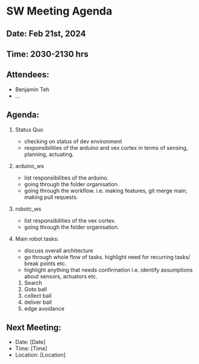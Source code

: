 # SW Meeting Agenda

## Date: Feb 21st, 2024

## Time: 2030-2130 hrs

## Attendees:

- Benjamin Teh
- ...

## Agenda:

1. Status Quo
   - checking on status of dev environment
   - responsibilities of the arduino and vex cortex in terms of sensing, planning, actuating.
2. arduino_ws

   - list responsibilities of the arduino.
   - going through the folder organisation.
   - going through the workflow. i.e. making features, git merge main, making pull requests.

3. robotc_ws
   - list responsibilities of the vex cortex.
   - going through the folder organisation.
4. Main robot tasks:

   - discuss overall architecture
   - go through whole flow of tasks. highlight need for recurring tasks/ break points etc.
   - highlight anything that needs confirmation i.e. identify assumptions about sensors, actuators etc.

   1. Search
   2. Goto ball
   3. collect ball
   4. deliver ball
   5. edge avoidance

## Next Meeting:

- Date: [Date]
- Time: [Time]
- Location: [Location]
